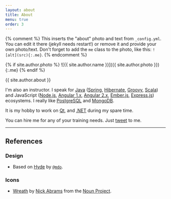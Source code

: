 ```yaml
---
layout: about
title: About
menu: true
order: 3
---
```


{% comment %}
  This inserts the "about" photo and text from `_config.yml`.
  You can edit it there (jekyll needs restart!) or remove it and provide your own photo/text.
  Don't forget to add the `me` class to the photo, like this: `![alt](src){:.me}`.
{% endcomment %}

{% if site.author.photo %}
  ![{{ site.author.name }}]({{ site.author.photo }}){:.me}
{% endif %}

{{ site.author.about }}

I'm also an instructor. I speak for [Java](https://www.java.com/) ([Spring](http://spring.io), [Hibernate](http://hibernate.org), [Groovy](http://www.groovy-lang.org), [Scala](https://www.scala-lang.org/)) and JavaScript ([Node.js](http://nodejs.org), [Angular 1.x](http://angularjs.org), [Angular 2.x](http://angular.io), [Ember.js](http://emberjs.com), [Express.js](http://expressjs.com)) ecosystems. I really like [PostgreSQL](http://www.postgresql.org) and [MongoDB](http://mongodb.org). 

It is my hobby to work on [Qt](https://www.qt.io), and [.NET](https://www.microsoft.com/net/default.aspx) during my spare time.

You can hire me for any of your training needs. Just [tweet](https://twitter.com/intent/tweet?screen_name=Manvendra_SK&text=Need%20an%20instructor.) to me.

***

## References

### Design

* Based on [Hyde](http://hyde.getpoole.com/) by [`@mdo`](https://twitter.com/mdo).

### Icons

* [Wreath](https://thenounproject.com/term/laurel-wreath/203146/) by [Nick Abrams](https://thenounproject.com/nabrams/) from the [Noun Project](https://thenounproject.com/).

[usr]: /how-to-find-a-short-username
